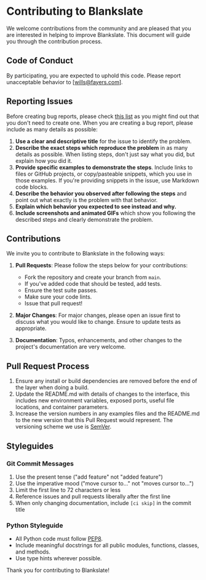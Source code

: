 # Contributing to Blankslate

We welcome contributions from the community and are pleased that you are interested in helping to improve Blankslate. This document will guide you through the contribution process.

## Code of Conduct

By participating, you are expected to uphold this code. Please report unacceptable behavior to [wills@fayers.com].

## Reporting Issues

Before creating bug reports, please check [this list](https://github.com/unkokaeru/blankslate/issues) as you might find out that you don't need to create one. When you are creating a bug report, please include as many details as possible:

1. **Use a clear and descriptive title** for the issue to identify the problem.
2. **Describe the exact steps which reproduce the problem** in as many details as possible. When listing steps, don't just say what you did, but explain how you did it.
3. **Provide specific examples to demonstrate the steps**. Include links to files or GitHub projects, or copy/pasteable snippets, which you use in those examples. If you're providing snippets in the issue, use Markdown code blocks.
4. **Describe the behavior you observed after following the steps** and point out what exactly is the problem with that behavior.
5. **Explain which behavior you expected to see instead and why.**
6. **Include screenshots and animated GIFs** which show you following the described steps and clearly demonstrate the problem.

## Contributions

We invite you to contribute to Blankslate in the following ways:

1. **Pull Requests**: Please follow the steps below for your contributions:
    - Fork the repository and create your branch from `main`.
    - If you've added code that should be tested, add tests.
    - Ensure the test suite passes.
    - Make sure your code lints.
    - Issue that pull request!

2. **Major Changes**: For major changes, please open an issue first to discuss what you would like to change. Ensure to update tests as appropriate.

3. **Documentation**: Typos, enhancements, and other changes to the project's documentation are very welcome.

## Pull Request Process

1. Ensure any install or build dependencies are removed before the end of the layer when doing a build.
2. Update the README.md with details of changes to the interface, this includes new environment variables, exposed ports, useful file locations, and container parameters.
3. Increase the version numbers in any examples files and the README.md to the new version that this Pull Request would represent. The versioning scheme we use is [SemVer](https://semver.org/).

## Styleguides

### Git Commit Messages

1. Use the present tense ("add feature" not "added feature")
2. Use the imperative mood ("move cursor to..." not "moves cursor to...")
3. Limit the first line to 72 characters or less
4. Reference issues and pull requests liberally after the first line
5. When only changing documentation, include `[ci skip]` in the commit title

### Python Styleguide

- All Python code must follow [PEP8](https://pep8.org/).
- Include meaningful docstrings for all public modules, functions, classes, and methods.
- Use type hints wherever possible.

Thank you for contributing to Blankslate!
